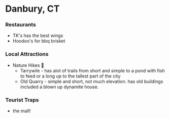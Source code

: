 # Danbury, CT

### Restaurants
* TK's has the best wings
* Hoodoo's for bbq brisket 

### Local Attractions
 * Nature Hikes :mount_fuji:
   * Tarrywile - has alot of trails from short and simple to a pond with fish to feed or a long up to the tallest part of the city
   * Old Quarry - simple and short, not much elevation.  has old buildings included a blown up dynamite house.

### Tourist Traps
* the mall!
